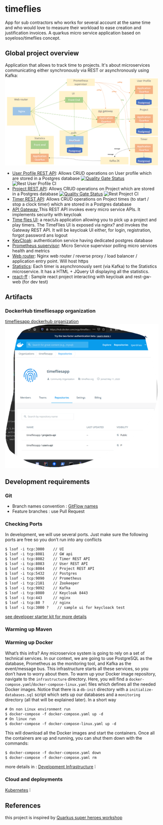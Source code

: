 # timeflies
App for sub contractors who works for several account at the same time and who would love to measure their workload to ease creation and justification invoices. A quarkus micro service application based on soyeloso/timeflies concept. 

## Global project overview
Application that allows to track time to projects. It's about microservices communicating either synchronously via REST or asynchronously using Kafka:
![Image of micro services diagram](./doc/micro-services-diagram.png)
- [User Profile REST API](./rest-user/README.md): Allows CRUD operations on User profile which are stored in a Postgres database  [![Quality Gate Status](https://sonarcloud.io/api/project_badges/measure?project=timounet_timeflies_rest-users&metric=alert_status)](https://sonarcloud.io/dashboard?id=timounet_timeflies_rest-users) ![Rest User Profile CI](https://github.com/timounet/timeflies/workflows/Rest%20User%20Profile%20CI/badge.svg?branch=develop)
- [Project REST API](./rest-project/README.md): Allows CRUD operations on Project which are stored in a Postgres database [![Quality Gate Status](https://sonarcloud.io/api/project_badges/measure?project=timounet_timeflies_rest-project&metric=alert_status)](https://sonarcloud.io/dashboard?id=timounet_timeflies_rest-project) ![Rest Project CI](https://github.com/timounet/timeflies/workflows/Rest%20Project%20CI/badge.svg?branch=develop)
- [Timer REST API](./rest-timer/README.md): Allows CRUD operations on Project times (to start / stop a clock timer) which are stored in a Postgres database 
- [API Gateway ](./rest-gw-web/README.md) This REST API invokes every micro service APIs. It implements security with keycloak 
- [Time flies UI](./ui/README.md): a reactJs application allowing you to pick up a project and play timers. The TimeFlies UI is exposed via nginx? and invokes the Gateway REST API. It will be keycloak UI either, for login, registration, forgot password ans logout
- [KeyCloak](./auth/README.md): authentication service having dedicated postgres database
- [Prometheus supervisor](./supervisor/README.md): Micro Service supervisor polling micro services health and metrics
- [Web router](./router/README.md): Nginx web router / reverse proxy / load balancer / application entry point. Will host https
- [Statistics](./event-statistics/README.md): Each timer is asynchronously sent (via Kafka) to the Statistics microservice. It has a HTML + JQuery UI displaying all the statistics.
- [react-ff](./react-ff/README.md) : Sample react project interacting with keycloak and rest-gw-web (for dev test)

## Artifacts
### DockerHub timefliesapp organization
[timefliesapp dockerhub organization](https://hub.docker.com/orgs/timefliesapp/repositories)
![Docker hub org](./doc/docker-hub-org.png)
## Development requirements
### Git
- Branch names convention : [GitFlow names](https://nvie.com/posts/a-successful-git-branching-model/)
- Feature branches : use Pull Request 
### Checking Ports
In development, we will use several ports. Just make sure the following ports are free so you don’t run into any conflicts
````shell script
$ lsof -i tcp:3000    // UI
$ lsof -i tcp:8081    // GW api
$ lsof -i tcp:8082    // Timer REST API
$ lsof -i tcp:8083    // User REST API
$ lsof -i tcp:8084    // Project REST API
$ lsof -i tcp:5432    // Postgres
$ lsof -i tcp:9090    // Prometheus
$ lsof -i tcp:2181    // Zookeeper
$ lsof -i tcp:9092    // Kafka
$ lsof -i tcp:8080    // Keycloak 8443
$ lsof -i tcp:443     // nginx
$ lsof -i tcp:80 ?    // nginx
$ lsof -i tcp:3000 ?    // sample ui for keycloack test
````

[see developer starter kit for more details](./doc/developer-starter-kit.md)

### Warming up Maven
### Warming up Docker
What’s this infra?
Any microservice system is going to rely on a set of technical services. In our context, we are going to use PostgreSQL as the database, Prometheus as the monitoring tool, and Kafka as the event/message bus. This infrastructure starts all these services, so you don’t have to worry about them.
To warm up your Docker image repository, navigate to the `infrastructure` directory. Here, you will find a `docker-compose.yaml`/`docker-compose-linux.yaml` files which defines all the needed Docker images. Notice that there is a `db-init` directory with a `initialize-databases.sql` script which sets up our databases and a `monitoring` directory (all that will be explained later).
In a short way
`````shell script
# On non Linux environment run
$ docker-compose -f docker-compose.yaml up -d
# On linux run
$ docker-compose -f docker-compose-linux.yaml up -d
`````
This will download all the Docker images and start the containers.
Once all the containers are up and running, you can shut them down with the commands:
````shell script
$ docker-compose -f docker-compose.yaml down
$ docker-compose -f docker-compose.yaml rm
````
more details in :
[Development Infrastructure](./infrastructure/README.md) :grey_exclamation:

### Cloud and deployments
[Kubernetes](./kubernetes/README.md) :grey_exclamation:

## References
this project is inspired by [Quarkus super heroes workshop](https://quarkus.io/quarkus-workshops/super-heroes/)

 

